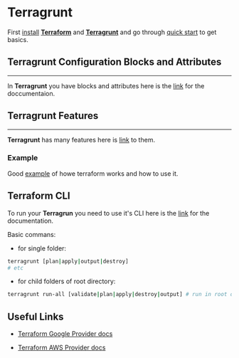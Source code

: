 # Terragrunt

First [install][qk-st] [**Terraform**][trfrm] and [**Terragrunt**][trgnt] and go through [quick start][qk-st] to get basics.

[trfrm]:https://learn.hashicorp.com/tutorials/terraform/install-cli
[trgnt]:https://terragrunt.gruntwork.io/docs/getting-started/install/
[qk-st]:https://terragrunt.gruntwork.io/docs/getting-started/quick-start/

## Terragrunt Configuration Blocks and Attributes

---

In **Terragrunt** you have blocks and attributes here is the [link][blk-atr] for the doccumentaion.

[blk-atr]:https://terragrunt.gruntwork.io/docs/reference/config-blocks-and-attributes/

## Terragrunt Features

---

**Terragrunt** has many features here is [link][feat] to them.

### Example

Good [example][kyc-dry] of howe terraform works and how to use it.

[feat]:https://terragrunt.gruntwork.io/docs/#features
[kyc-dry]:https://terragrunt.gruntwork.io/docs/features/keep-your-terraform-code-dry/

## Terraform CLI

To run your **Terragrun** you need to use it's CLI here is the [link][trnt-cli] for the documentation.

[trnt-cli]:https://terragrunt.gruntwork.io/docs/reference/cli-options/

Basic commans:

* for single folder:

```sh
terragrunt [plan|apply|output|destroy]
# etc
```

* for child folders of root directory:

```sh
terragrunt run-all [validate|plan|apply|destroy|output] # run in root directory to apply for all child *.hcl files
```

## Useful Links

* [Terraform Google Provider docs](https://registry.terraform.io/providers/hashicorp/google/latest)

* [Terraform AWS Provider docs](https://registry.terraform.io/providers/hashicorp/aws/latest)